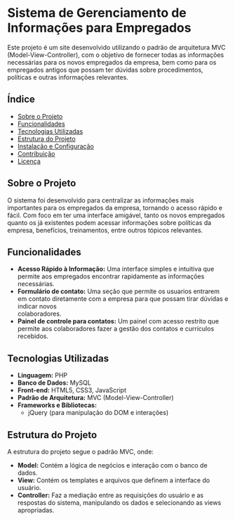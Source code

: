 # Sistema de Gerenciamento de Informações para Empregados

Este projeto é um site desenvolvido utilizando o padrão de arquitetura MVC (Model-View-Controller), com o objetivo de fornecer todas as informações necessárias para os novos empregados da empresa, bem como para os empregados antigos que possam ter dúvidas sobre procedimentos, políticas e outras informações relevantes.

## Índice

- [Sobre o Projeto](#sobre-o-projeto)
- [Funcionalidades](#funcionalidades)
- [Tecnologias Utilizadas](#tecnologias-utilizadas)
- [Estrutura do Projeto](#estrutura-do-projeto)
- [Instalação e Configuração](#instalação-e-configuração)
- [Contribuição](#contribuição)
- [Licença](#licença)

## Sobre o Projeto

O sistema foi desenvolvido para centralizar as informações mais importantes para os empregados da empresa, tornando o acesso rápido e fácil. Com foco em ter uma interface amigável, tanto os novos empregados quanto os já existentes podem acessar informações sobre políticas da empresa, benefícios, treinamentos, entre outros tópicos relevantes.

## Funcionalidades

- **Acesso Rápido à Informação:** Uma interface simples e intuitiva que permite aos empregados encontrar rapidamente as informações necessárias.
- **Formulário de contato:** Uma seção que permite os usuarios entrarem em contato diretamente com a empresa para que possam tirar dúvidas e indicar novos       
  colaboradores.
- **Painel de controle para contatos:** Um painel com acesso restrito que permite aos colaboradores fazer a gestão dos contatos e currículos recebidos. 

## Tecnologias Utilizadas

- **Linguagem:** PHP
- **Banco de Dados:** MySQL
- **Front-end:** HTML5, CSS3, JavaScript
- **Padrão de Arquitetura:** MVC (Model-View-Controller)
- **Frameworks e Bibliotecas:**
  - jQuery (para manipulação do DOM e interações)

## Estrutura do Projeto

A estrutura do projeto segue o padrão MVC, onde:

- **Model:** Contém a lógica de negócios e interação com o banco de dados.
- **View:** Contém os templates e arquivos que definem a interface do usuário.
- **Controller:** Faz a mediação entre as requisições do usuário e as respostas do sistema, manipulando os dados e selecionando as views apropriadas.

